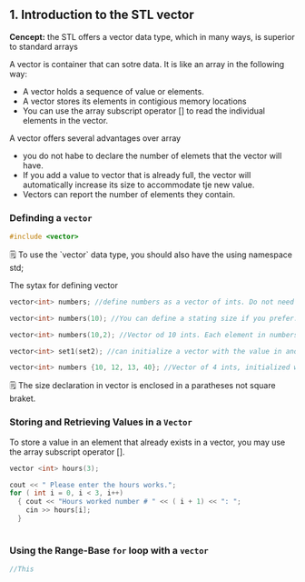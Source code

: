 ## 1. Introduction to the STL vector 
**Cencept:** the STL offers a vector data type, which in many ways, is superior to standard arrays 

A vector is container that can sotre data. It is like an array in the following way: 
- A vector holds a sequence of value or elements.
- A vector stores its elements in contigious memory locations
- You can use the array subscript operator [] to read the individual elements in the vector.

A vector offers several advantages over array 
- you do not habe to declare the number of elemets that the vector will have. 
- If you add a value to vector that is already full, the vector will automatically increase its size to accommodate tje new value. 
- Vectors can report the number of elements they contain. 

### Definding a `vector`
```cpp 
#include <vector>
```
<aside>
🗒️ To use the `vector` data type, you should also have the using namespace std;

</aside>

The sytax for defining vector 
```cpp 
vector<int> numbers; //define numbers as a vector of ints. Do not need to define the size of an vectors since it expands itself when the vector are full. 

vector<int> numbers(10); //You can define a stating size if you prefer.

vector<int> numbers(10,2); //Vector od 10 ints. Each element in numbers is initialize to the value 2

vector<int> set1(set2); //can initialize a vector with the value in another vector. Set2 will be a copy of set1

vector<int> numbers {10, 12, 13, 40}; //Vector of 4 ints, initialized with the value 10,12, 14, 40.
```

<aside>
🗒️ The size declaration in vector is enclosed in a paratheses not square braket.
</aside>

### Storing and Retrieving Values in a `Vector`
To store a value in an element that already exists in a vector, you may use the array subscript operator []. 
```cpp
vector <int> hours(3); 

cout << " Please enter the hours works."; 
for ( int i = 0, i < 3, i++)
  { cout << "Hours worked number # " << ( i + 1) << ": "; 
    cin >> hours[i];
  }
  
```
### Using the Range-Base `for` loop with a `vector`
```cpp
//This 
 

